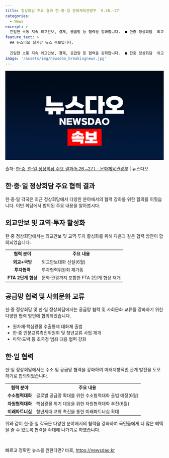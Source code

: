 ```yaml
---
title: 정상회담 주요 결과 한·중·일 문화체육관광부  5.26.~27.
categories:
  - News
excerpt: >
  긴밀한 소통 지속 외교안보, 경제, 공급망 등 협력을 강화합니다.  ■ 한중 정상회담  외교안보 소통 강화 …
feature_text: >
  ## 뉴스다오 실시간 뉴스 속보입니다.

  긴밀한 소통 지속 외교안보, 경제, 공급망 등 협력을 강화합니다.  ■ 한중 정상회담  외교안보 소통 강화 …
image: '/assets/img/newsdao_breakingnews.jpg'
---
```


![뉴스다오 속보](/assets/img/newsdao_breakingnews.jpg)

<p>출처: <a href="https://newsdao.kr/3931" rel="dofollow">한·중, 한·일 정상회담 주요 결과(5.26.~27.) - 문화체육관광부</a> | 뉴스다오</p>

<h2 data-ke-size="size26">한·중·일 정상회담 주요 협력 결과</h2>
<p data-ke-size="size16">한·중·일 각국은 최근 정상회담에서 다양한 분야에서의 협력 강화를 위한 합의를 이뤘습니다. 이번 회담에서 합의된 주요 내용을 알아봅시다.</p>

<h2>외교안보 및 교역·투자 활성화</h2>
<p data-ke-size="size16">한·중 정상회담에서는 외교안보 및 교역·투자 활성화를 위해 다음과 같은 협력 방안이 합의되었습니다.</p>
<table>
	<tr>
		<td style="text-align: center; height: 17px;"><b>협력 분야</b></td>
		<td style="text-align: center; height: 17px;"><b>주요 내용</b></td>
	</tr>
	<tr>
		<td style="text-align: center; height: 17px;"><b>외교+국방</b></td>
		<td>외교안보대화 신설(6월)</td>
	</tr>
	<tr>
		<td style="text-align: center; height: 17px;"><b>투자협력</b></td>
		<td>투자협력위원회 재가동</td>
	</tr>
	<tr>
		<td style="text-align: center; height: 17px;"><b>FTA 2단계 협상</b></td>
		<td>문화·관광까지 포함한 FTA 2단계 협상 재개</td>
	</tr>
</table>

<h2>공급망 협력 및 사회문화 교류</h2>
<p data-ke-size="size16">한·중 정상회담 및 한·일 정상회담에서는 공급망 협력 및 사회문화 교류를 강화하기 위한 다양한 협력 방안에 합의되었습니다.</p>
<ul>
	<li>원자재·핵심광물 수출통제 대화체 출범</li>
	<li>한·중 인문교류촉진위원회 및 청년교류 사업 재개</li>
	<li>마약·도박 등 초국경 범죄 대응 협력 강화</li>
</ul>

<h2>한·일 협력</h2>
<p data-ke-size="size16">한·일 정상회담에서는 수소 및 공급망 협력을 강화하여 미래지향적인 관계 발전을 도모하기로 합의되었습니다.</p>
<table>
	<tr>
		<td style="text-align: center; height: 17px;"><b>협력 분야</b></td>
		<td style="text-align: center; height: 17px;"><b>주요 내용</b></td>
	</tr>
	<tr>
		<td style="text-align: center; height: 17px;"><b>수소협력대화</b></td>
		<td>글로벌 공급망 확대를 위한 수소협력대화 출범 예정(6월)</td>
	</tr>
	<tr>
		<td style="text-align: center; height: 17px;"><b>자원협력대화</b></td>
		<td>핵심광물 위기 대응을 위한 자원협력대화 추진(6월)</td>
	</tr>
	<tr>
		<td style="text-align: center; height: 17px;"><b>미래파트너십</b></td>
		<td>청년세대 교류 촉진을 통한 미래파트너십 확대</td>
	</tr>
</table>

<p data-ke-size="size16">위와 같이 한·중·일 각국은 다양한 분야에서의 협력을 강화하여 국민들에게 더 많은 혜택을 줄 수 있도록 협력을 확대해 나가기로 하였습니다.</p>
<p data-ke-size="size16">&nbsp;</p> 

빠르고 정확한 뉴스를 원한다면? 바로, <a href="https://newsdao.kr" rel="dofollow">https://newsdao.kr</a>


